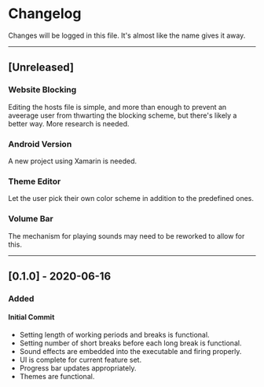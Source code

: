 # Changelog
Changes will be logged in this file. It's almost like the name gives it away.
- - - 
## [Unreleased]
### Website Blocking
Editing the hosts file is simple, and more than enough to prevent an aveerage user from thwarting the blocking scheme, but there's likely a better way. More research is needed.

### Android Version
A new project using Xamarin is needed.

### Theme Editor
Let the user pick their own color scheme in addition to the predefined ones.

### Volume Bar
The mechanism for playing sounds may need to be reworked to allow for this.
- - - 
## [0.1.0] - 2020-06-16
### Added
#### Initial Commit
- Setting length of working periods and breaks is functional.
- Setting number of short breaks before each long break is functional.
- Sound effects are embedded into the executable and firing properly.
- UI is complete for current feature set.
- Progress bar updates appropriately.
- Themes are functional.